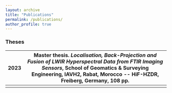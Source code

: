 ```yaml
---
layout: archive
title: "Publications"
permalink: /publications/
author_profile: true
---
```


### Theses

|2023| Master thesis. *Localisation, Back-Projection and Fusion of LWIR Hyperspectral Data from FTIR Imaging Sensors*, School of Geomatics & Surveying Engineering, IAVH2, Rabat, Morocco -- HiF-HZDR, Freiberg, Germany, 108 pp.|
|-|-|
| | |